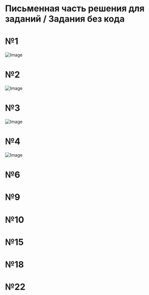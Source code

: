# Письменная часть решения для заданий / Задания без кода
# №1
![Image](https://github.com/user-attachments/assets/793cf3a7-1b29-44cf-a4c2-af6fab510525)
# №2
![Image](https://github.com/user-attachments/assets/d57d032b-05cc-4233-b70b-7b663ed7b2d5)
# №3
![Image](https://github.com/user-attachments/assets/421dc218-358f-4777-b6d1-dfd90ebbe956)
# №4
![Image](https://github.com/user-attachments/assets/a4a4e89c-7b23-49a2-b288-89df34b909da)
# №6

# №9

# №10

# №15

# №18

# №22
